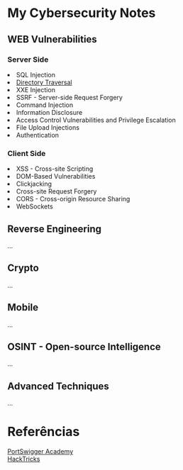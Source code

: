 # My Cybersecurity Notes

<h2>WEB Vulnerabilities</h2>
<h3>Server Side</h3>
<li>SQL Injection</li>
<li><a href="https://github.com/r4msolo/my-cybersecurity-notes/blob/main/WEB/directory-traversal.md">Directory Traversal</a></li>
<li>XXE Injection</li>
<li>SSRF - Server-side Request Forgery</li>
<li>Command Injection</li>
<li>Information Disclosure</li>
<li>Access Control Vulnerabilities and Privilege Escalation</li>
<li>File Upload Injections</li>
<li>Authentication</li>

<h3>Client Side</h3>
<li>XSS - Cross-site Scripting</li>
<li>DOM-Based Vulnerabilities</li>
<li>Clickjacking</li>
<li>Cross-site Request Forgery</li>
<li>CORS - Cross-origin Resource Sharing</li>
<li>WebSockets</li>

<h2>Reverse Engineering</h2>

...

<h2>Crypto</h2>

...

<h2>Mobile</h2>

...

<h2>OSINT - Open-source Intelligence</h2>

...

<h2>Advanced Techniques</h2>

...

# Referências

[PortSwigger Academy](https://portswigger.net/web-security/learning-path)<br>
[HackTricks](https://book.hacktricks.xyz/)
